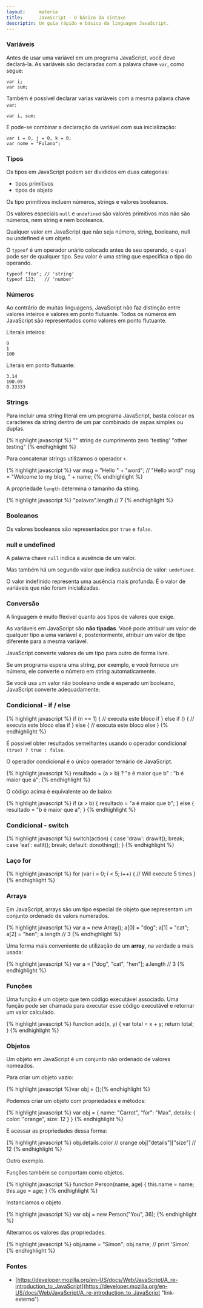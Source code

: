 ```yaml
---
layout:     materia
title:      JavaScript - O básico da sintaxe
descriptin: Um guia rápido e básico da linguagem JavaScript.
---
```



### Variáveis

Antes de usar uma variável em um programa JavaScript, você deve declará-la. As variáveis são declaradas com a palavra
chave `var`, como segue:

    var i;
    var sum;

Também é possível declarar varias variáveis com a mesma palavra chave `var`:

    var i, sum;

E pode-se combinar a declaração da variável com sua inicialização:

    var i = 0, j = 0, k = 0;
    var nome = "Fulano";



### Tipos

Os tipos em JavaScript podem ser divididos em duas categorias:

- tipos primitivos
- tipos de objeto

Os tipo primitivos incluem números, strings e valores booleanos.

Os valores especiais `null` e `undefined` são valores primitivos mas não são números, nem string e nem booleanos.

Qualquer valor em JavaScript que não seja número, string, booleano, null ou undefined é um objeto.

O `typeof` é um operador unário colocado antes de seu operando, o qual pode ser de qualquer tipo. Seu valor é uma string 
que especifica o tipo do operando.

    typeof "foo"; // 'string'
    typeof 123;   // 'number'



### Números

Ao contrário de muitas linguagens, JavaScript não faz distinção entre valores inteiros e valores em ponto flutuante.
Todos os números em JavaScript são representados como valores em ponto flutuante.

Literais inteiros:

    0
    1
    100

Literais em ponto flutuante:

    3.14
    100.09
    0.33333



### Strings

Para incluir uma string literal em um programa JavaScript, basta colocar os caracteres da string dentro de um par combinado
de aspas simples ou duplas.

{% highlight javascript %}
"" string de cumprimento zero
'testing'
"other testing"
{% endhighlight %}

Para concatenar strings utilizamos o operador `+`.

{% highlight javascript %}
var msg = "Hello " + "word"; // "Hello word"
msg = "Welcome to my blog, " + name;
{% endhighlight %}

A propriedade `length` determina o tamanho da string.

{% highlight javascript %}
"palavra".length // 7
{% endhighlight %}



### Booleanos

Os valores booleanos são representados por `true` e `false`.



### null e undefined

A palavra chave `null` indica a ausência de um valor.

Mas também há um segundo valor que indica ausência de valor: `undefined`.

O valor indefinido representa uma ausência mais profunda. É o valor de variáveis que não foram inicializadas.



### Conversão

A linguagem é muito flexível quanto aos tipos de valores que exige.

As variáveis em JavaScript são __não tipadas__. Você pode atribuir um valor de qualquer tipo a uma variável e, posteriormente,
atribuir um valor de tipo diferente para a mesma variável.

JavaScript converte valores de um tipo para outro de forma livre.

Se um programa espera uma string, por exemplo, e você fornece um número, ele converte o número em string automaticamente.

Se você usa um valor não booleano onde é esperado um booleano, JavaScript converte adequadamente.


### Condicional - if / else

{% highlight javascript %}
if (n == 1) {
    // executa este bloco if
} else if () {
    // executa este bloco else if
} else {
    // executa este bloco else
}
{% endhighlight %}


É possível obter resultados semelhantes usando o operador condicional `(true) ? true : false`.

O operador condicional é o único operador ternário de JavaScript.

{% highlight javascript %}
resultado = (a > b) ? "a é maior que b" : "b é maior que a";
{% endhighlight %}

O código acima é equivalente ao de baixo:

{% highlight javascript %}
if (a > b) {
    resultado = "a é maior que b";
} else {
    resultado = "b é maior que a";
}
{% endhighlight %}



### Condicional - switch

{% highlight javascript %}
switch(action) {
    case 'draw':
        drawit();
        break;
    case 'eat':
        eatit();
        break;
    default:
        donothing();
}
{% endhighlight %}

### Laço for

{% highlight javascript %}
for (var i = 0; i < 5; i++) {
    // Will execute 5 times
}
{% endhighlight %}



### Arrays

Em JavaScript, arrays são um tipo especial de objeto que representam um conjunto ordenado de valors numerados.

{% highlight javascript %}
var a = new Array();
a[0] = "dog";
a[1] = "cat";
a[2] = "hen";
a.length // 3
{% endhighlight %}

Uma forma mais conveniente de utilização de um __array__, na verdade a mais usada:

{% highlight javascript %}
var a = ["dog", "cat", "hen"];
a.length // 3
{% endhighlight %}



### Funções

Uma função é um objeto que tem código executável associado. Uma função pode ser chamada para executar esse código
executável e retornar um valor calculado.

{% highlight javascript %}
function add(x, y) {
    var total = x + y;
    return total;
}
{% endhighlight %}



### Objetos

Um objeto em JavaScript é um conjunto não ordenado de valores nomeados.

Para criar um objeto vazio:

{% highlight javascript %}var obj = {};{% endhighlight %}

Podemos criar um objeto com propriedades e métodos: 

{% highlight javascript %}
var obj = {
    name: "Carrot",
    "for": "Max",
    details: {
        color: "orange",
        size: 12
    }
}
{% endhighlight %}

E acessar as propriedades dessa forma:

{% highlight javascript %}
obj.details.color      // orange
obj["details"]["size"] // 12
{% endhighlight %}

Outro exemplo.

Funções também se comportam como objetos.

{% highlight javascript %}
function Person(name, age) {
    this.name = name;
    this.age = age;
}
{% endhighlight %}

Instanciamos o objeto.

{% highlight javascript %}
var obj = new Person("You", 36);
{% endhighlight %}

Alteramos os valores das propriedades.

{% highlight javascript %}
obj.name = "Simon";
obj.name; // print 'Simon'
{% endhighlight %}



### Fontes

- [https://developer.mozilla.org/en-US/docs/Web/JavaScript/A_re-introduction_to_JavaScript](https://developer.mozilla.org/en-US/docs/Web/JavaScript/A_re-introduction_to_JavaScript "link-externo")


